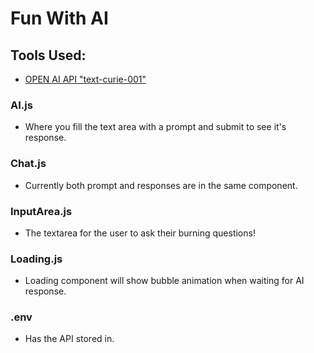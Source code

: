 # Fun With AI

## Tools Used:
* [OPEN AI API "text-curie-001"](https://beta.openai.com/docs/api-reference/completions)

### AI.js
* Where you fill the text area with a prompt and submit to see it's response.

### Chat.js
* Currently both prompt and responses are in the same component.

### InputArea.js
* The textarea for the user to ask their burning questions!

### Loading.js 
* Loading component will show bubble animation when waiting for AI response.

### .env 
* Has the API stored in.
